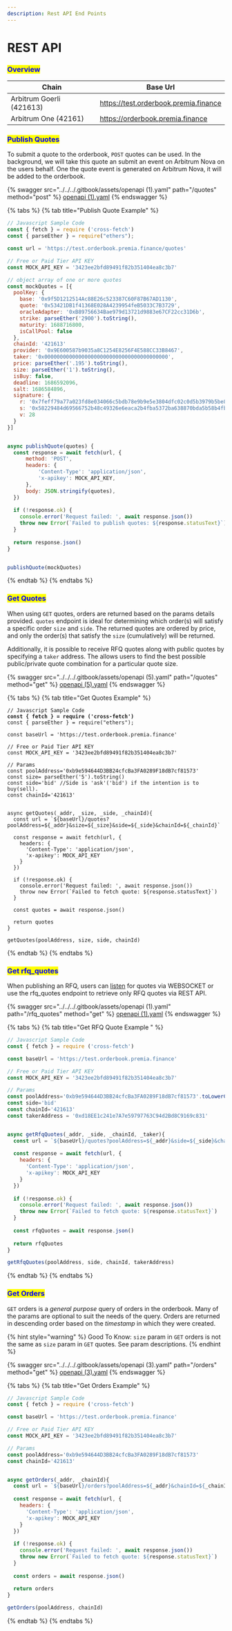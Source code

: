 ```yaml
---
description: Rest API End Points
---
```


# REST API

### <mark style="color:blue;">Overview</mark>

| Chain                    | Base Url                              |
| ------------------------ | ------------------------------------- |
| Arbitrum Goerli (421613) | https://test.orderbook.premia.finance |
| Arbitrum One (42161)     | https://orderbook.premia.finance      |

### <mark style="color:blue;">Publish Quotes</mark>

To submit a quote to the orderbook, `POST` quotes can be used.  In the background, we will take this quote an submit an event on Arbitrum Nova on the users behalf.  One the quote event is generated on Arbitrum Nova, it will be added to the orderbook.

{% swagger src="../../../.gitbook/assets/openapi (1).yaml" path="/quotes" method="post" %}
[openapi (1).yaml](<../../../.gitbook/assets/openapi (1).yaml>)
{% endswagger %}

{% tabs %}
{% tab title="Publish Quote Example" %}
```javascript
// Javascript Sample Code
const { fetch } = require ('cross-fetch')
const { parseEther } = require("ethers");

const url = 'https://test.orderbook.premia.finance/quotes'

// Free or Paid Tier API KEY
const MOCK_API_KEY = '3423ee2bfd89491f82b351404ea8c3b7'

// object array of one or more quotes
const mockQuotes = [{
  poolKey: {
    base: '0x9f5D1212514Ac88E26c523387C60F87B67AD1130',
    quote: '0x53421DB1f41368E028A4239954feB5033C7B3729',
    oracleAdapter: '0xB89756634Bae979d13721d9883e67CF22cc31D6b',
    strike: parseEther('2900').toString(),
    maturity: 1688716800,
    isCallPool: false
  },
  chainId: '421613'
  provider: '0x9E600587b9035a8C1254E8256F4E588CC33B8467',
  taker: '0x0000000000000000000000000000000000000000',
  price: parseEther('.195').toString(),
  size: parseEther('1').toString(),
  isBuy: false,
  deadline: 1686592096,
  salt: 1686584896,
  signature: {
    r: '0x7feff79a77a023fd8e034066c5bdb78e9b9e5e3804dfc02c0d5b3979b5be8324',
    s: '0x58229484d69566752b48c49326e6eaca2b4fba5372ba638870bda5b58b4fb25e',
    v: 28
  }
}]


async publishQuote(quotes) {
  const response = await fetch(url, {
      method: 'POST',
      headers: {
          'Content-Type': 'application/json',
          'x-apikey': MOCK_API_KEY,
      },
      body: JSON.stringify(quotes),
  })
  
  if (!response.ok) {
    console.error('Request failed: ', await response.json())
    throw new Error(`Failed to publish quotes: ${response.statusText}`)
  }
		
  return response.json()
}


publishQuote(mockQuotes)
```


{% endtab %}
{% endtabs %}

### <mark style="color:blue;">Get Quotes</mark>

When using `GET` quotes, orders are returned based on the params details provided.  `quotes` endpoint is ideal for determining which order(s) will satisfy a specific order `size` and `side`. The returned quotes are ordered by price, and only the order(s) that satisfy the `size` (cumulatively) will be returned.&#x20;

Additionally, it is possible to receive RFQ quotes  along with public quotes by specifying a `taker` address.  The allows users to find the best possible public/private quote combination for a particular quote size.

{% swagger src="../../../.gitbook/assets/openapi (5).yaml" path="/quotes" method="get" %}
[openapi (5).yaml](<../../../.gitbook/assets/openapi (5).yaml>)
{% endswagger %}

{% tabs %}
{% tab title="Get Quotes Example" %}
<pre class="language-javascript"><code class="lang-javascript">// Javascript Sample Code
<strong>const { fetch } = require ('cross-fetch')
</strong>const { parseEther } = require("ethers");

const baseUrl = 'https://test.orderbook.premia.finance'

// Free or Paid Tier API KEY
const MOCK_API_KEY = '3423ee2bfd89491f82b351404ea8c3b7'

// Params
const poolAddress='0xb9e594644D3BB24cfcBa3FA0289F18dB7cf81573'
const size= parseEther('5').toString()
const side='bid' //Side is 'ask'('bid') if the intention is to buy(sell). 
const chainId='421613'


async getQuotes(_addr, _size, _side, _chainId){
  const url = `${baseUrl}/quotes?poolAddress=${_addr}&#x26;size=${_size}&#x26;side=${_side}&#x26;chainId=${_chainId}`
	
  const response = await fetch(url, {
    headers: {
      'Content-Type': 'application/json',
      'x-apikey': MOCK_API_KEY
    }
  })
	
  if (!response.ok) {
    console.error('Request failed: ', await response.json())
    throw new Error(`Failed to fetch quote: ${response.statusText}`)
  }
	
  const quotes = await response.json()	
  
  return quotes
}

getQuotes(poolAddress, size, side, chainId)
</code></pre>
{% endtab %}
{% endtabs %}

### <mark style="color:blue;">Get rfq\_quotes</mark>

When publishing an RFQ, users can [listen](websocket.md#subscribe-to-quotes-orderbook-and-rfq) for quotes via WEBSOCKET or use the rfq\_quotes endpoint to retrieve only RFQ quotes via REST API.&#x20;

{% swagger src="../../../.gitbook/assets/openapi (1).yaml" path="/rfq_quotes" method="get" %}
[openapi (1).yaml](<../../../.gitbook/assets/openapi (1).yaml>)
{% endswagger %}

{% tabs %}
{% tab title="Get RFQ Quote Example " %}
```javascript
// Javascript Sample Code
const { fetch } = require ('cross-fetch')

const baseUrl = 'https://test.orderbook.premia.finance'

// Free or Paid Tier API KEY
const MOCK_API_KEY = '3423ee2bfd89491f82b351404ea8c3b7'

// Params
const poolAddress='0xb9e594644D3BB24cfcBa3FA0289F18dB7cf81573'.toLowerCase()
const side='bid'
const chainId='421613'
const takerAddress = '0xd18EE1c241e7A7e59797763C94d2Bd8C9169c831'


async getRfqQuotes(_addr, _side, _chainId, _taker){
  const url = `${baseUrl}/quotes?poolAddress=${_addr}&side=${_side}&chainId=${_chainId}&taker=${_taker}`
	
  const response = await fetch(url, {
    headers: {
      'Content-Type': 'application/json',
      'x-apikey': MOCK_API_KEY
    }
  })
	
  if (!response.ok) {
    console.error('Request failed: ', await response.json())
    throw new Error(`Failed to fetch quote: ${response.statusText}`)
  }
	
  const rfqQuotes = await response.json()	
  
  return rfqQuotes
}

getRfqQuotes(poolAddress, side, chainId, takerAddress)

```
{% endtab %}
{% endtabs %}



### <mark style="color:blue;">Get Orders</mark>

`GET` orders is a _general purpose_ query of orders in the orderbook.  Many of the params are optional to suit the needs of the query.  Orders are returned in descending order based on the _timestamp_ in which they were created.

{% hint style="warning" %}
Good To Know: `size` param in `GET` orders is not the same as `size` param in `GET` quotes. See param descriptions.
{% endhint %}

{% swagger src="../../../.gitbook/assets/openapi (3).yaml" path="/orders" method="get" %}
[openapi (3).yaml](<../../../.gitbook/assets/openapi (3).yaml>)
{% endswagger %}

{% tabs %}
{% tab title="Get Orders Example" %}
```javascript
// Javascript Sample Code
const { fetch } = require ('cross-fetch')

const baseUrl = 'https://test.orderbook.premia.finance'

// Free or Paid Tier API KEY
const MOCK_API_KEY = '3423ee2bfd89491f82b351404ea8c3b7'

// Params
const poolAddress='0xb9e594644D3BB24cfcBa3FA0289F18dB7cf81573'
const chainId='421613'


async getOrders(_addr, _chainId){
  const url = `${baseUrl}/orders?poolAddress=${_addr}&chainId=${_chainId}`
	
  const response = await fetch(url, {
    headers: {
      'Content-Type': 'application/json',
      'x-apikey': MOCK_API_KEY
    }
  })
	
  if (!response.ok) {
    console.error('Request failed: ', await response.json())
    throw new Error(`Failed to fetch quote: ${response.statusText}`)
  }
	
  const orders = await response.json()	
  
  return orders
}

getOrders(poolAddress, chainId)
```
{% endtab %}
{% endtabs %}

